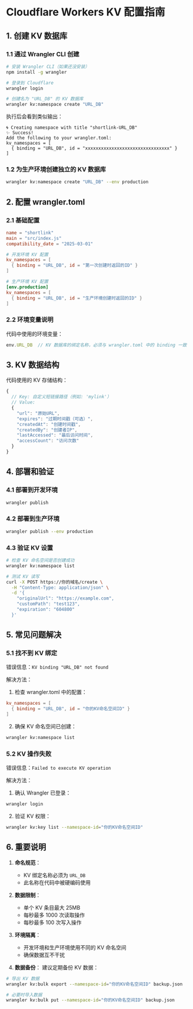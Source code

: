 # Cloudflare Workers KV 配置指南

## 1. 创建 KV 数据库

### 1.1 通过 Wrangler CLI 创建

```bash
# 安装 Wrangler CLI（如果还没安装）
npm install -g wrangler

# 登录到 Cloudflare
wrangler login

# 创建名为 "URL_DB" 的 KV 数据库
wrangler kv:namespace create "URL_DB"
```

执行后会看到类似输出：
```
🌀 Creating namespace with title "shortlink-URL_DB"
✨ Success!
Add the following to your wrangler.toml:
kv_namespaces = [
  { binding = "URL_DB", id = "xxxxxxxxxxxxxxxxxxxxxxxxxxxxxxxx" }
]
```

### 1.2 为生产环境创建独立的 KV 数据库
```bash
wrangler kv:namespace create "URL_DB" --env production
```

## 2. 配置 wrangler.toml

### 2.1 基础配置

```toml
name = "shortlink"
main = "src/index.js"
compatibility_date = "2025-03-01"

# 开发环境 KV 配置
kv_namespaces = [
  { binding = "URL_DB", id = "第一次创建时返回的ID" }
]

# 生产环境 KV 配置
[env.production]
kv_namespaces = [
  { binding = "URL_DB", id = "生产环境创建时返回的ID" }
]
```

### 2.2 环境变量说明

代码中使用的环境变量：
```javascript
env.URL_DB  // KV 数据库的绑定名称，必须与 wrangler.toml 中的 binding 一致
```

## 3. KV 数据结构

代码使用的 KV 存储结构：
```javascript
{
  // Key: 自定义短链接路径（例如: 'mylink'）
  // Value: 
  {
    "url": "原始URL",
    "expires": "过期时间戳（可选）",
    "createdAt": "创建时间戳",
    "createdBy": "创建者IP",
    "lastAccessed": "最后访问时间",
    "accessCount": "访问次数"
  }
}
```

## 4. 部署和验证

### 4.1 部署到开发环境
```bash
wrangler publish
```

### 4.2 部署到生产环境
```bash
wrangler publish --env production
```

### 4.3 验证 KV 设置
```bash
# 检查 KV 命名空间是否创建成功
wrangler kv:namespace list

# 测试 KV 读写
curl -X POST https://你的域名/create \
  -H "Content-Type: application/json" \
  -d '{
    "originalUrl": "https://example.com",
    "customPath": "test123",
    "expiration": "604800"
  }'
```

## 5. 常见问题解决

### 5.1 找不到 KV 绑定
错误信息：`KV binding "URL_DB" not found`

解决方法：
1. 检查 wrangler.toml 中的配置：
```toml
kv_namespaces = [
  { binding = "URL_DB", id = "你的KV命名空间ID" }
]
```
2. 确保 KV 命名空间已创建：
```bash
wrangler kv:namespace list
```

### 5.2 KV 操作失败
错误信息：`Failed to execute KV operation`

解决方法：
1. 确认 Wrangler 已登录：
```bash
wrangler login
```
2. 验证 KV 权限：
```bash
wrangler kv:key list --namespace-id="你的KV命名空间ID"
```

## 6. 重要说明

1. **命名规范**：
   - KV 绑定名称必须为 `URL_DB`
   - 此名称在代码中被硬编码使用

2. **数据限制**：
   - 单个 KV 条目最大 25MB
   - 每秒最多 1000 次读取操作
   - 每秒最多 100 次写入操作

3. **环境隔离**：
   - 开发环境和生产环境使用不同的 KV 命名空间
   - 确保数据互不干扰

4. **数据备份**：
建议定期备份 KV 数据：
```bash
# 导出 KV 数据
wrangler kv:bulk export --namespace-id="你的KV命名空间ID" backup.json

# 必要时导入数据
wrangler kv:bulk put --namespace-id="你的KV命名空间ID" backup.json
```
